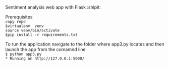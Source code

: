 Sentiment analysis web app with Flask :shipit:

Prerequisites\
`copy repo`\
`$virtualenv  venv`\
`source venv/bin/activate`\
`$pip install -r requirements.txt`

To run the application navigate to the folder where app3.py locates and then launch the app from the comamnd line\
`$ python app3.py`\
`* Running on http://127.0.0.1:5000/`
